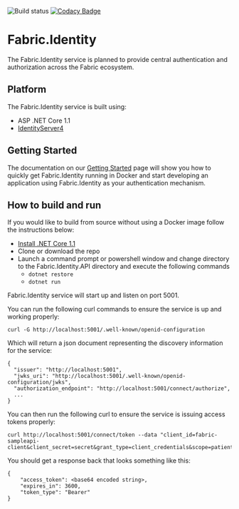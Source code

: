 ![Build status](https://healthcatalyst.visualstudio.com/_apis/public/build/definitions/eaeb1198-1e3e-4938-88f1-918e8bf769af/328/badge)
[![Codacy Badge](https://api.codacy.com/project/badge/Grade/d1d11b48f7cc4fbb9277b4c1c12c2106)](https://www.codacy.com/app/HealthCatalyst/Fabric.Identity?utm_source=github.com&amp;utm_medium=referral&amp;utm_content=HealthCatalyst/Fabric.Identity&amp;utm_campaign=Badge_Grade)
# Fabric.Identity

The Fabric.Identity service is planned to provide central authentication and authorization across the Fabric ecosystem.

## Platform
The Fabric.Identity service is built using:

+ ASP .NET Core 1.1
+ [IdentityServer4](http://identityserver.io/)

## Getting Started

The documentation on our [Getting Started](https://github.com/HealthCatalyst/Fabric.Identity/wiki/Getting-Started) page will show you how to quickly get Fabric.Identity running in Docker and start developing an application using Fabric.Identity as your authentication mechanism.

## How to build and run
If you would like to build from source without using a Docker image follow the instructions below:

+ [Install .NET Core 1.1](https://www.microsoft.com/net/core#windowsvs2017)
+ Clone or download the repo
+ Launch a command prompt or powershell window and change directory to the Fabric.Identity.API directory and execute the following commands
  + `dotnet restore`
  + `dotnet run`

Fabric.Identity service will start up and listen on port 5001.

You can run the following curl commands to ensure the service is up and working properly:

```curl -G http://localhost:5001/.well-known/openid-configuration```

Which will return a json document representing the discovery information for the service:

```
{
  "issuer": "http://localhost:5001",
  "jwks_uri": "http://localhost:5001/.well-known/openid-configuration/jwks",
  "authorization_endpoint": "http://localhost:5001/connect/authorize",
  ...
}
```

You can then run the following curl to ensure the service is issuing access tokens properly:

```
curl http://localhost:5001/connect/token --data "client_id=fabric-sampleapi-client&client_secret=secret&grant_type=client_credentials&scope=patientapi"
```

You should get a response back that looks something like this:

```
{
	"access_token": <base64 encoded string>,
	"expires_in": 3600,
	"token_type": "Bearer"
}
```
